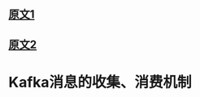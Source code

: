 
## [原文1](https://www.cnblogs.com/liuming1992/p/6425572.html)

## [原文2](https://my.oschina.net/manmao/blog/847397)

# Kafka消息的收集、消费机制